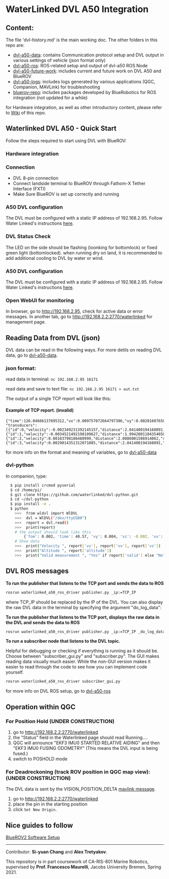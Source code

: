 # WaterLinked DVL A50 Integration

## Content: 
The file 'dvl-history.md' is the main working doc. The other folders in this repo are: 

- [dvl-a50-data](/dvl-a50-data): contains Communication protocol setup and DVL output in various settings of vehicle (json format only)
- [dvl-a50-ros](/dvl-a50-ros): ROS-related setup and output of dvl-a50 ROS Node
- [dvl-a50-future-work](/dvl-a50-future-work): includes current and future work on DVL A50 and BlueROV
- [dvl-a50-logs](/dvl-a50-logs): includes logs generated by various applications (QGC, Companion, MAVLink) for troubleshooting
- [bluerov-repo](/bluerov-repo): includes packages developed by BlueRobotics for ROS integration (not updated for a while)

for Hardware integration, as well as other introductory content, please refer to [Wiki](https://github.com/nschang/mr-dvl/wiki) of this repo.

## Waterlinked DVL A50 - Quick Start

Follow the steps required to start using DVL with BlueROV: 
### Hardware integration
### Connection
  - DVL 8-pin connection
  - Connect landside terminal to BlueROV through Fathom-X Tether Interface (FXTI)
  - Make Sure BlueROV is set up correctly and running
### A50 DVL configuration

The DVL must be configured with a static IP address of 192.168.2.95. Follow Water Linked's instructions [here](https://waterlinked.github.io/dvl/dvl-a50-details/#network-configuration).

### DVL Status Check
The LED on the side should be flashing (loonking for bottomlock) or fixed green light (bottomlocked). when running dry on land, it is recommended to add additional cooling to DVL by water or wind.
### A50 DVL configuration

The DVL must be configured with a static IP address of 192.168.2.95. Follow Water Linked's instructions [here](https://waterlinked.github.io/dvl/dvl-a50-details/#network-configuration).
### Open WebUI for monitoring
In browser, go to <http://192.168.2.95>, check for active data or error messages. In another tab, go to <http://192.168,2.2:2770/waterlinked> for management page. 

## Reading Data from DVL (json)

DVL data can be read in the following ways. For more detils on reading DVL data, go to [dvl-a50-data](/dvl-a50-data). 

### json format:

read data in terminal:
  `nc 192.168.2.95 16171`

read data and save to text file:
  `nc 192.168.2.95 16171 > out.txt`
  
The output of a single TCP report will look like this: 
#### Example of TCP report. (invalid)

```
{"time":126.04666137695312,"vx":0.009757072664797306,"vy":0.002016076585277915,"vz":-0.0002864645794034004,"fom":0.00016600292292423546,"altitude":1.8710078001022339,
"transducers":[{"id":0,"velocity":-0.002349231392145157,"distance":2.041400194168091,"rssi":30.97574806213379,"nsd":19.906816482543945,"beam_valid":true},
{"id":1,"velocity":-0.0034521492198109627,"distance":1.9942001104354858,"rssi":38.42657470703125,"nsd":30.263219833374023,"beam_valid":true},
{"id":2,"velocity":0.00183798186480999,"distance":2.0886001586914062,"rssi":31.835567474365234,"nsd":22.06237030029297,"beam_valid":true},
{"id":3,"velocity":0.0029014351312071085,"distance":2.041400194168091,"rssi":37.41792678833008,"nsd":23.786922454833984,"beam_valid":true}],"velocity_valid":true,"status":0,"format":"json_v1"}
```
for more info on the format and meaning of variables, go to [dvl-a50-data](/dvl-a50-data)

### dvl-python
In companion, type:
```bash
  $ pip install crcmod pyserial
  $ cd /home/pi/
  $ git clone https://github.com/waterlinked/dvl-python.git
  $ cd ~/dvl-python
  $ pip install -e .
  $ python
    >>>  from wldvl import WlDVL
    >>>  dvl = WlDVL("/dev/ttyUSB0")
    >>>  report = dvl.read()
    >>>  print(report)
    # the output should look like this
        {'fom': 0.002, 'time': 40.57, 'vy': 0.004, 'vz': -0.002, 'vx': -0.003, 'valid': True, 'altitude': 0.14}
    # Show data
    >>>  print("Velocity ", report['vx'], report['vx'], report['vz'])
    >>>  print("Altitude ", report['altitude'])
    >>>  print("Valid measurement ", "Yes" if report['valid'] else "No")
```


## DVL ROS messages

**To run the publisher that listens to the TCP port and sends the data to ROS**

```bash
rosrun waterlinked_a50_ros_driver publisher.py _ip:=TCP_IP
```

where TCP_IP should be replaced by the IP of the DVL. You can also display the raw DVL data in the terminal by specifying the argument "do_log_data":

**To run the publisher that listens to the TCP port, displays the raw data in the DVL and sends the data to ROS**

```bash
rosrun waterlinked_a50_ros_driver publisher.py _ip:=TCP_IP _do_log_data:=true
```

**To run a subscriber node that listens to the DVL topic.**

Helpful for debugging or checking if everything is running as it should be. Choose between "subscriber_gui.py" and "subscriber.py". The GUI makes reading data visually much easier. While the non-GUI version makes it easier to read through the code to see how you can implement code yourself.

```bash
rosrun waterlinked_a50_ros_driver subscriber_gui.py
```

for more info on DVL ROS setup, go to [dvl-a50-ros](/dvl-a50-ros)

## Operation within QGC

### For Position Hold (UNDER CONSTRUCTION)

  1. go to http://192.168.2.2:2770/waterlinked
  2. the "Status" field in the Waterlinked page should read Running.... 
  3. QGC will announce "EKF3 IMU0 STARTED RELATIVE AIDING" and then "EKF3 IMU0 FUSING ODOMETRY" (This means the DVL input is being fused.)
  4. switch to POSHOLD mode

### For Deadreckoning (track ROV position in QGC map view): (UNDER CONSTRUCTION)
The DVL data is sent by the VISION_POSITION_DELTA [mavlink message](https://mavlink.io/en/messages/ardupilotmega.html#VISION_POSITION_DELTA).

1. go to http://192.168.2.2:2770/waterlinked
2. place the pin in the starting position
3. click `Set New Origin`.

## Nice guides to follow
[BlueROV2 Software Setup](https://bluerobotics.com/learn/bluerov2-software-setup/#update-software)

***

Contributor: 
**Si-yuan Chang** and **Alex Tretyakov**.

This repository is in part coursework of CA-RIS-801 Marine Robotics, supervised by **Prof. Francesco Maurelli**, Jacobs University Bremen, Spring 2021.
